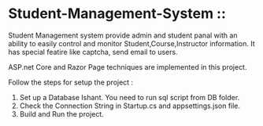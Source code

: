 # Student-Management-System  ::   



Student Management system provide admin and student panal with an ability to easily control and monitor Student,Course,Instructor information.
It has special featire like captcha, send email to users.

ASP.net Core and Razor Page techniques are implemented in this project.


Follow the steps for setup the project :


1) Set up a Database Ishant. You need to run sql script from DB folder.
2) Check the Connection String in Startup.cs and appsettings.json file.
3) Build and Run the project.


